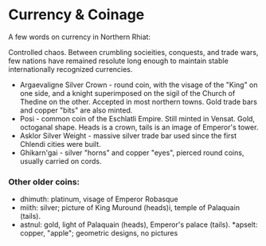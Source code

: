 # Currency & Coinage
A few words on currency in Northern Rhiat:

Controlled chaos. Between crumbling socieities, conquests, and trade wars, few nations have remained resolute long enough to maintain stable internationally recognized currencies.

* Argaevaligne Silver Crown - round coin, with the visage of the "King" on one side, and a knight superimposed on the sigil of the Church of Thedine on the other. Accepted in most northern towns. Gold trade bars and copper "bits" are also minted.
* Posi - common coin of the Eschlatli Empire. Still minted in Vensat. Gold, octoganal shape. Heads is a crown, tails is an image of Emperor's tower.
* Asklor Silver Weight - massive silver trade bar used since the first Chlendi cities were built.
* Ghikarn'gai - silver "horns" and copper "eyes", pierced round coins, usually carried on cords.

### Other older coins: 

* dhimuth: platinum, visage of Emperor Robasque 
* miith: silver; picture of King Muround (heads)i, temple of Palaquain (tails). 
* astnul: gold, light of Palaquain (heads), Emperor's palace (tails). 
*apselt: copper, "apple"; geometric designs, no pictures